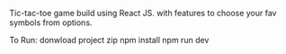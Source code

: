 Tic-tac-toe game build using React JS. with features to choose your fav symbols from options.

To Run:
donwload project zip
npm install
npm run dev

